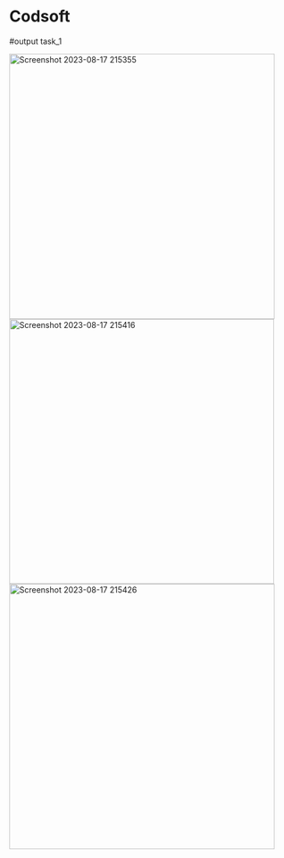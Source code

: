 # Codsoft

#output task_1

<img width="475" alt="Screenshot 2023-08-17 215355" src="https://github.com/dheerajkumar47/Codsoft/assets/114693153/98ec7718-fd0b-4f6a-8f0b-25fabaea3a53">
<img width="474" alt="Screenshot 2023-08-17 215416" src="https://github.com/dheerajkumar47/Codsoft/assets/114693153/66db47d2-e051-4211-aec8-bc52a8dff46e">
<img width="475" alt="Screenshot 2023-08-17 215426" src="https://github.com/dheerajkumar47/Codsoft/assets/114693153/47e5701c-2f21-4f24-8fb6-f4fb1737a78d">
